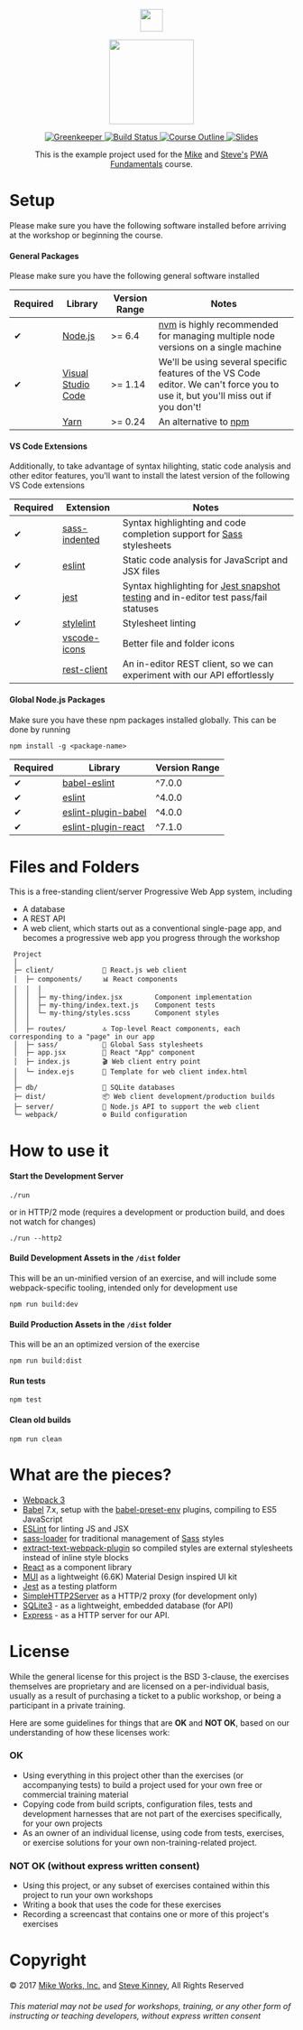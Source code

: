 <p align='center'>
  <a href="https://mike.works" target='_blank'>
    <img height=40 src='https://assets.mike.works/img/login_logo-33a9e523d451fb0d902f73d5452d4a0b.png' />
  </a> 
</p>
<p align='center'>
  <a href="https://mike.works/course/progressive-web-fundamentals-0d74af5" target='_blank'>
    <img height=150 src='https://user-images.githubusercontent.com/558005/28080773-5f563b0c-666d-11e7-82e1-40d7320b73ce.png' />
  </a>
</p>
<p align='center'>
  <a href="https://greenkeeper.io/" title="Dependencies">
    <img title="Greenkeeper" src="https://badges.greenkeeper.io/mike-north/pwa-workshop.svg"/>
  </a>
  <a href="https://travis-ci.org/mike-north/pwa-workshop" title="Build Status">
    <img title="Build Status" src="https://travis-ci.org/mike-north/pwa-workshop.svg?branch=solutions"/>
  </a>
  <a href="https://mike.works/course/progressive-web-fundamentals-0d74af5" title="Modern JavaScript">
    <img title="Course Outline" src="https://img.shields.io/badge/mike.works-course%20outline-blue.svg"/>
  </a>
  <a href="https://docs.mike.works/pwa-fundamentals" title="Slides">
    <img title="Slides" src="https://img.shields.io/badge/mike.works-slides-blue.svg"/>
  </a>
</p>
<p align='center'>
This is the example project used for the <a title="Mike Works, Inc." href="https://mike.works">Mike</a> and <a href="http://stevekinney.net">Steve's</a> <a title="PWA Fundamentals" href="https://mike.works/course/progressive-web-fundamentals-0d74af5">PWA Fundamentals</a> course.
</p>

# Setup

Please make sure you have the following software installed before arriving at the workshop or beginning the course.

#### General Packages

Please make sure you have the following general software installed

| Required | Library | Version Range | Notes |
| ------------- | ------------- | ---| --- |
| ✔ | [Node.js](http://nodejs.com/)  | >= 6.4 | [nvm](https://github.com/creationix/nvm) is highly recommended for managing multiple node versions on a single machine |
| ✔ | [Visual Studio Code](https://code.visualstudio.com/)  | >= 1.14 | We'll be using several specific features of the VS Code editor. We can't force you to use it, but you'll miss out if you don't! |
|   | [Yarn](https://yarnpkg.com/)  | >= 0.24 | An alternative to [npm](https://github.com/npm/npm) |

#### VS Code Extensions

Additionally, to take advantage of syntax hilighting, static code analysis and other editor features, you'll want to install the latest version of the following VS Code extensions

| Required | Extension | Notes |
| ------------- | ------------- | --- |
| ✔ | [sass-indented](https://marketplace.visualstudio.com/items?itemName=robinbentley.sass-indented) | Syntax highlighting and code completion support for [Sass](http://sass-lang.com) stylesheets |
| ✔ | [eslint](https://marketplace.visualstudio.com/items?itemName=dbaeumer.vscode-eslint) | Static code analysis for JavaScript and JSX files |
| ✔ | [jest](https://marketplace.visualstudio.com/items?itemName=Orta.vscode-jest) | Syntax highlighting for [Jest snapshot testing](https://facebook.github.io/jest/docs/snapshot-testing.html) and in-editor test pass/fail statuses |
| ✔ | [stylelint](https://marketplace.visualstudio.com/items?itemName=shinnn.stylelint) | Stylesheet linting |
|   | [vscode-icons](https://marketplace.visualstudio.com/items?itemName=robertohuertasm.vscode-icons) | Better file and folder icons |
|   | [rest-client](https://marketplace.visualstudio.com/items?itemName=humao.rest-client) | An in-editor REST client, so we can experiment with our API effortlessly |

#### Global Node.js Packages

Make sure you have these npm packages installed globally. This can be done by running

```
npm install -g <package-name>
```

| Required | Library | Version Range |
| ------------- | ------------- | ---|
| ✔ | [babel-eslint](https://github.com/babel/babel-eslint)  | ^7.0.0 |
| ✔ | [eslint](https://github.com/eslint/eslint) | ^4.0.0 |
| ✔ | [eslint-plugin-babel](https://github.com/babel/eslint-plugin-babel)  | ^4.0.0 |
| ✔ | [eslint-plugin-react](https://github.com/yannickcr/eslint-plugin-react)  | ^7.1.0 |

# Files and Folders

This is a free-standing client/server Progressive Web App system, including

* A database
* A REST API
* A web client, which starts out as a conventional single-page app, and becomes a progressive web app you progress through the workshop

````
 Project
 │
 ├─ client/            📱 React.js web client
 │  ├─ components/     📊 React components
 │  │  │
 │  │  ├─ my-thing/index.jsx        Component implementation
 │  │  ├─ my-thing/index.text.js    Component tests
 │  │  └─ my-thing/styles.scss      Component styles
 │  │
 │  ├─ routes/         🔝 Top-level React components, each corresponding to a "page" in our app
 │  ├─ sass/           💅 Global Sass stylesheets
 │  ├─ app.jsx         🎁 React "App" component  
 │  ├─ index.js        🎬 Web client entry point
 │  └─ index.ejs       📄 Template for web client index.html
 │
 ├─ db/                💾 SQLite databases
 ├─ dist/              📦 Web client development/production builds
 ├─ server/            🛒 Node.js API to support the web client
 └─ webpack/           ⚙️ Build configuration 
````

# How to use it

#### Start the Development Server
`./run`

or in HTTP/2 mode (requires a development or production build, and does not watch for changes)

`./run --http2`

#### Build Development Assets in the `/dist` folder
This will be an un-minified version of an exercise, and will include some webpack-specific tooling, intended only for development use

`npm run build:dev`

#### Build Production Assets in the `/dist` folder
This will be an an optimized version of the exercise

`npm run build:dist`

#### Run tests

`npm test`

#### Clean old builds

`npm run clean`

# What are the pieces?

* [Webpack 3](https://webpack.js.org)
* [Babel](http://babeljs.io/) 7.x, setup with the [babel-preset-env](https://github.com/babel/babel/tree/7.0/packages/babel-preset-env) plugins, compiling to ES5 JavaScript
* [ESLint](https://github.com/eslint/eslint) for linting JS and JSX
* [sass-loader](https://github.com/webpack-contrib/sass-loader) for traditional management of [Sass](http://sass-lang.com/) styles
* [extract-text-webpack-plugin](https://github.com/webpack-contrib/extract-text-webpack-plugin) so compiled styles are external stylesheets instead of inline style blocks
* [React](http://facebook.github.io/react/) as a component library
* [MUI](https://www.muicss.com/) as a lightweight (6.6K) Material Design inspired UI kit
* [Jest](http://facebook.github.io/jest/) as a testing platform
* [SimpleHTTP2Server](https://github.com/GoogleChrome/simplehttp2server) as a HTTP/2 proxy (for development only)
* [SQLite3](https://www.sqlite.org/) - as a lightweight, embedded database (for API)
* [Express](http://expressjs.com/) - as a HTTP server for our API.

# License
While the general license for this project is the BSD 3-clause, the exercises
themselves are proprietary and are licensed on a per-individual basis, usually
as a result of purchasing a ticket to a public workshop, or being a participant
in a private training.

Here are some guidelines for things that are **OK** and **NOT OK**, based on our
understanding of how these licenses work:

### OK
* Using everything in this project other than the exercises (or accompanying tests) 
to build a project used for your own free or commercial training material
* Copying code from build scripts, configuration files, tests and development 
harnesses that are not part of the exercises specifically, for your own projects
* As an owner of an individual license, using code from tests, exercises, or
exercise solutions for your own non-training-related project.

### NOT OK (without express written consent)
* Using this project, or any subset of 
exercises contained within this project to run your own workshops
* Writing a book that uses the code for these exercises
* Recording a screencast that contains one or more of this project's exercises 


# Copyright

&copy; 2017 [Mike Works, Inc.](https://mike.works) and [Steve Kinney](http://www.stevekinney.net), All Rights Reserved

###### This material may not be used for workshops, training, or any other form of instructing or teaching developers, without express written consent

